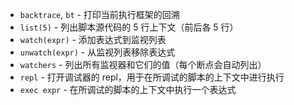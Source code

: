 
* `backtrace`, `bt` - 打印当前执行框架的回溯
* `list(5)` - 列出脚本源代码的 5 行上下文（前后各 5 行）
* `watch(expr)` - 添加表达式到监视列表
* `unwatch(expr)` - 从监视列表移除表达式
* `watchers` - 列出所有监视器和它们的值（每个断点会自动列出）
* `repl` - 打开调试器的 repl，用于在所调试的脚本的上下文中进行执行
* `exec expr` - 在所调试的脚本的上下文中执行一个表达式

